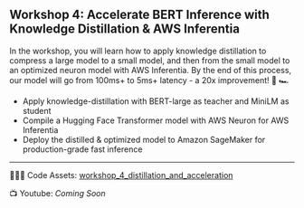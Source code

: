## Workshop 4: **Accelerate BERT Inference with Knowledge Distillation & AWS Inferentia**

In the workshop, you will learn how to apply knowledge distillation to compress a large model to a small model, and then from the small model to an optimized neuron model with AWS Inferentia. By the end of this process, our model will go from 100ms+ to 5ms+ latency - a 20x improvement! 🤯 🏎


- Apply knowledge-distillation with BERT-large as teacher and MiniLM as student
- Compile a Hugging Face Transformer model with AWS Neuron for AWS Inferentia
- Deploy the distilled & optimized model to Amazon SageMaker for production-grade fast inference


---

🧑🏻‍💻 Code Assets: [workshop_4_distillation_and_acceleration](https://github.com/philschmid/huggingface-sagemaker-workshop-series/tree/main/workshop_4_distillation_and_acceleration)

📺 Youtube: _Coming Soon_